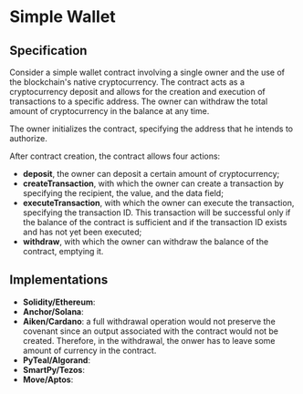 # Simple Wallet

## Specification

Consider a simple wallet contract 
involving a single owner and the use 
of the blockchain's native cryptocurrency.
The contract acts as a cryptocurrency 
deposit and allows for the creation and 
execution of transactions to a specific
address. The owner can withdraw the total
amount of cryptocurrency in the balance 
at any time.


The owner initializes the contract, 
specifying the address that he intends 
to authorize. 

After contract creation, the contract 
allows four actions:
- **deposit**, the owner can deposit a 
certain amount of cryptocurrency; 
- **createTransaction**,  with which the owner can 
create a transaction by 
specifying the recipient, the value, 
and the data field;
- **executeTransaction**, with which the owner can 
execute the transaction, 
specifying the transaction ID. 
This transaction will be successful 
only if the balance of the contract 
is sufficient and if the transaction 
ID exists and has not yet been executed; 
- **withdraw**,  with which the owner can withdraw the 
balance of the contract, emptying it.

## Implementations

- **Solidity/Ethereum**: 
- **Anchor/Solana**: 
- **Aiken/Cardano**: a full withdrawal operation would not preserve the covenant since an output associated with the contract would not be created. Therefore, in the withdrawal, the onwer has to leave some amount of currency in the contract.
- **PyTeal/Algorand**:
- **SmartPy/Tezos**:
- **Move/Aptos**:
